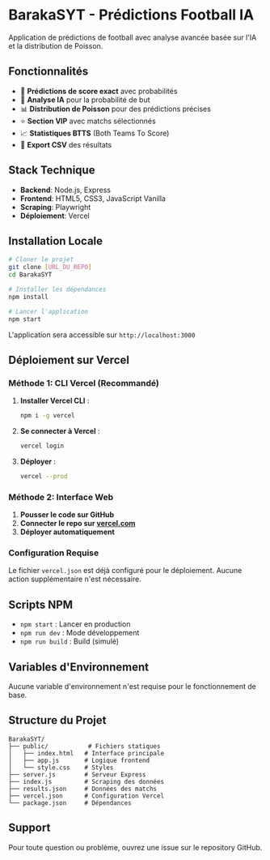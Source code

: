 # BarakaSYT - Prédictions Football IA

Application de prédictions de football avec analyse avancée basée sur l'IA et la distribution de Poisson.

## Fonctionnalités

- 🔮 **Prédictions de score exact** avec probabilités
- 🤖 **Analyse IA** pour la probabilité de but
- 📊 **Distribution de Poisson** pour des prédictions précises
- ⭐ **Section VIP** avec matchs sélectionnés
- 📈 **Statistiques BTTS** (Both Teams To Score)
- 💾 **Export CSV** des résultats

## Stack Technique

- **Backend**: Node.js, Express
- **Frontend**: HTML5, CSS3, JavaScript Vanilla
- **Scraping**: Playwright
- **Déploiement**: Vercel

## Installation Locale

```bash
# Cloner le projet
git clone [URL_DU_REPO]
cd BarakaSYT

# Installer les dépendances
npm install

# Lancer l'application
npm start
```

L'application sera accessible sur `http://localhost:3000`

## Déploiement sur Vercel

### Méthode 1: CLI Vercel (Recommandé)

1. **Installer Vercel CLI** :
   ```bash
   npm i -g vercel
   ```

2. **Se connecter à Vercel** :
   ```bash
   vercel login
   ```

3. **Déployer** :
   ```bash
   vercel --prod
   ```

### Méthode 2: Interface Web

1. **Pousser le code sur GitHub**
2. **Connecter le repo sur [vercel.com](https://vercel.com)**
3. **Déployer automatiquement**

### Configuration Requise

Le fichier `vercel.json` est déjà configuré pour le déploiement. Aucune action supplémentaire n'est nécessaire.

## Scripts NPM

- `npm start` : Lancer en production
- `npm run dev` : Mode développement
- `npm run build` : Build (simulé)

## Variables d'Environnement

Aucune variable d'environnement n'est requise pour le fonctionnement de base.

## Structure du Projet

```
BarakaSYT/
├── public/           # Fichiers statiques
│   ├── index.html   # Interface principale
│   ├── app.js       # Logique frontend
│   └── style.css    # Styles
├── server.js        # Serveur Express
├── index.js         # Scraping des données
├── results.json     # Données des matchs
├── vercel.json      # Configuration Vercel
└── package.json     # Dépendances
```

## Support

Pour toute question ou problème, ouvrez une issue sur le repository GitHub.